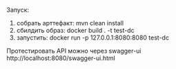 Запуск:
1) собрать арттефакт: mvn clean install
2) сбилдить образ: docker build . -t test-dc
3) запустить: docker run -p 127.0.0.1:8080:8080 test-dc    
 
Протестировать API можно через swagger-ui  http://localhost:8080/swagger-ui.html

